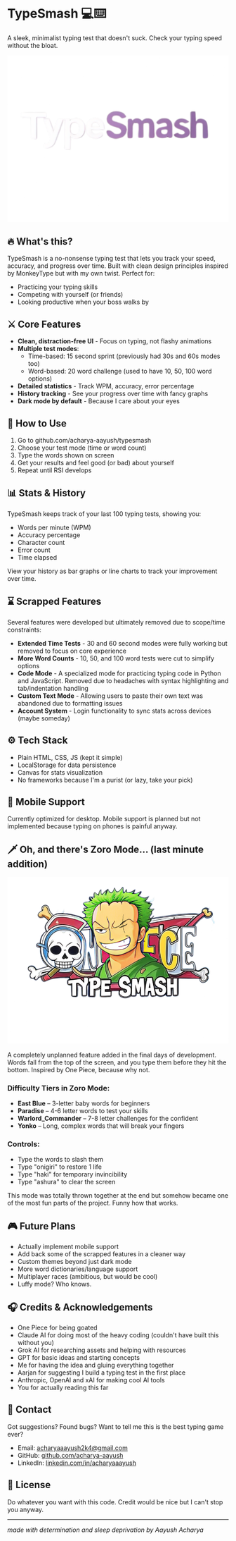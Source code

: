 # TypeSmash 💻⌨️

A sleek, minimalist typing test that doesn't suck. Check your typing speed without the bloat.

![TypeSmash](assets/mainlogo.png)

## 🔥 What's this?
TypeSmash is a no-nonsense typing test that lets you track your speed, accuracy, and progress over time. Built with clean design principles inspired by MonkeyType but with my own twist. Perfect for:
- Practicing your typing skills
- Competing with yourself (or friends)
- Looking productive when your boss walks by

## ⚔️ Core Features

- **Clean, distraction-free UI** - Focus on typing, not flashy animations
- **Multiple test modes**:
  - Time-based: 15 second sprint (previously had 30s and 60s modes too)
  - Word-based: 20 word challenge (used to have 10, 50, 100 word options)
- **Detailed statistics** - Track WPM, accuracy, error percentage
- **History tracking** - See your progress over time with fancy graphs
- **Dark mode by default** - Because I care about your eyes

## 🧃 How to Use

1. Go to github.com/acharya-aayush/typesmash
2. Choose your test mode (time or word count)
3. Type the words shown on screen
4. Get your results and feel good (or bad) about yourself
5. Repeat until RSI develops

## 📊 Stats & History

TypeSmash keeps track of your last 100 typing tests, showing you:
- Words per minute (WPM)
- Accuracy percentage
- Character count
- Error count
- Time elapsed

View your history as bar graphs or line charts to track your improvement over time.

## ⌛ Scrapped Features

Several features were developed but ultimately removed due to scope/time constraints:

- **Extended Time Tests** - 30 and 60 second modes were fully working but removed to focus on core experience
- **More Word Counts** - 10, 50, and 100 word tests were cut to simplify options
- **Code Mode** - A specialized mode for practicing typing code in Python and JavaScript. Removed due to headaches with syntax highlighting and tab/indentation handling
- **Custom Text Mode** - Allowing users to paste their own text was abandoned due to formatting issues
- **Account System** - Login functionality to sync stats across devices (maybe someday)

## ⚙️ Tech Stack
- Plain HTML, CSS, JS (kept it simple)
- LocalStorage for data persistence
- Canvas for stats visualization
- No frameworks because I'm a purist (or lazy, take your pick)

## 📱 Mobile Support
Currently optimized for desktop. Mobile support is planned but not implemented because typing on phones is painful anyway.

## 🗡️ Oh, and there's Zoro Mode... (last minute addition)

![Zoro Mode](assets/zoromodelogo.png)

A completely unplanned feature added in the final days of development. Words fall from the top of the screen, and you type them before they hit the bottom. Inspired by One Piece, because why not.

### Difficulty Tiers in Zoro Mode:
- **East Blue** – 3-letter baby words for beginners
- **Paradise** – 4-6 letter words to test your skills
- **Warlord_Commander** – 7-8 letter challenges for the confident
- **Yonko** – Long, complex words that will break your fingers

### Controls:
- Type the words to slash them
- Type "onigiri" to restore 1 life
- Type "haki" for temporary invincibility
- Type "ashura" to clear the screen

This mode was totally thrown together at the end but somehow became one of the most fun parts of the project. Funny how that works.

## 🎮 Future Plans
- Actually implement mobile support
- Add back some of the scrapped features in a cleaner way
- Custom themes beyond just dark mode
- More word dictionaries/language support
- Multiplayer races (ambitious, but would be cool)
- Luffy mode? Who knows.

## 🎧 Credits & Acknowledgements
- One Piece for being goated
- Claude AI for doing most of the heavy coding (couldn't have built this without you)
- Grok AI for researching assets and helping with resources
- GPT for basic ideas and starting concepts
- Me for having the idea and gluing everything together
- Aarjan for suggesting I build a typing test in the first place
- Anthropic, OpenAI and xAI for making cool AI tools
- You for actually reading this far

## 🖤 Contact
Got suggestions? Found bugs? Want to tell me this is the best typing game ever?
- Email: acharyaaayush2k4@gmail.com
- GitHub: [github.com/acharya-aayush](https://github.com/acharya-aayush)
- LinkedIn: [linkedin.com/in/acharyaaayush](https://www.linkedin.com/in/acharyaaayush/)

## 🚧 License
Do whatever you want with this code. Credit would be nice but I can't stop you anyway.

---

*made with determination and sleep deprivation by Aayush Acharya*